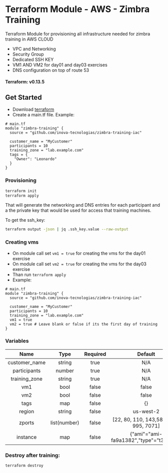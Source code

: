 # Terraform Module - AWS - Zimbra Training

Terraform Module for provisioning all infrastructure needed for zimbra training in AWS CLOUD

- VPC and Networking
- Security Group
- Dedicated SSH KEY
- VM1 AND VM2 for day01 and day03 exercises
- DNS configuration on top of route 53

#### Terraform: v0.13.5

## Get Started

- Download [terraform](https://www.terraform.io/downloads.html)
- Create a main.tf file. Example:
```hcl
# main.tf
module "zimbra-training" {
  source = "github.com/inova-tecnologias/zimbra-training-iac"

  customer_name = "MyCustomer"
  participants = 10
  training_zone = "lab.example.com"
  tags = {
    "Owner": "Leonardo"
  }
}
```

### Provisioning
```sh
terraform init
terraform apply
```
That will generate the networking and DNS entries for each participant and a the private key that would be used for access that training machines.

To get the ssh_key:
```sh
terraform output -json | jq .ssh_key.value --raw-output
```


### Creating vms
- On module call set `vm1 = true` for creating the vms for the day01 exercise
- On module call set `vm2 = true` for creating the vms for the day03 exercise
- Than run `terraform apply`
- Example:
```hcl
# main.tf
module "zimbra-training" {
  source = "github.com/inova-tecnologias/zimbra-training-iac"

  customer_name = "MyCustomer"
  participants = 10
  training_zone = "lab.example.com"
  vm1 = true
  vm2 = true # Leave blank or false if its the first day of training
}
```


### Variables
|  Name       | Type |Required| Default |
|:-----------:|:----:|:------:|:-------:|
|customer_name|string|  true  |   N/A   |
|participants|number|true|N/A|
|training_zone|string|true|N/A|
|vm1|bool|false|false|
|vm2|bool|false|false|
|tags|map|false|{}|
|region|string|false|us-west-2|
|zports|list(number)|false|[22, 80, 110, 143,587, 993, 995, 7071]|
|instance|map|false|{"ami"="ami-fa9a1382","type"="t3.large"}

### Destroy after training:
`terraform destroy`
